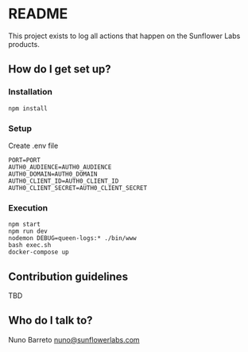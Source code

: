 # README #

This project exists to log all actions that happen on the Sunflower Labs products.

## How do I get set up? ##

### Installation

```
npm install
```

### Setup

Create .env file

```
PORT=PORT
AUTH0_AUDIENCE=AUTH0_AUDIENCE
AUTH0_DOMAIN=AUTH0_DOMAIN
AUTH0_CLIENT_ID=AUTH0_CLIENT_ID
AUTH0_CLIENT_SECRET=AUTH0_CLIENT_SECRET
```

### Execution

```
npm start
npm run dev
nodemon DEBUG=queen-logs:* ./bin/www
bash exec.sh
docker-compose up
```

## Contribution guidelines ##

TBD

## Who do I talk to? ##

Nuno Barreto <nuno@sunflowerlabs.com>